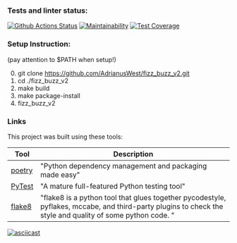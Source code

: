 ### Tests and linter status:

[![Github Actions Status](https://github.com/hexlet-boilerplates/python-package/workflows/Python%20CI/badge.svg)](https://github.com/AdrianusWest/fizz_buzz_v2/actions)
[![Maintainability](https://api.codeclimate.com/v1/badges/6d90c0b8ce7feb21d580/maintainability)](https://codeclimate.com/github/AdrianusWest/fizz_buzz_v2/maintainability)
[![Test Coverage](https://api.codeclimate.com/v1/badges/6b2436e1d810405bb673/test_coverage)](https://codeclimate.com/github/AdrianusWest/fizz_buzz_v2/test_coverage)


### Setup Instruction:

(pay attention to $PATH when setup!)

0. git clone https://github.com/AdrianusWest/fizz_buzz_v2.git
1. cd ./fizz_buzz_v2
2. make build
3. make package-install
4. fizz_buzz_v2


### Links

This project was built using these tools:

| Tool                                          | Description                                                                                                                                                                                                                                                |
|-----------------------------------------------|------------------------------------------------------------------------------------------------------------------------------------------------------------------------------------------------------------------------------------------------------------|
| [poetry](https://poetry.eustace.io/)          | "Python dependency management and packaging made easy"                                                                                                                                                                                                     |
| [PyTest](https://pytest.org)                  | "A mature full-featured Python testing tool"                                                                                                                                                                                                               |
| [flake8](https://github.com/pycqa/flake8)     | "flake8 is a python tool that glues together pycodestyle, pyflakes, mccabe, and third-party plugins to check the style and quality of some python code. "                                                                                                  |



[![asciicast](https://asciinema.org/a/UnnaySs4OSObvfN5I8TG0ABDT.svg)](https://asciinema.org/a/UnnaySs4OSObvfN5I8TG0ABDT)